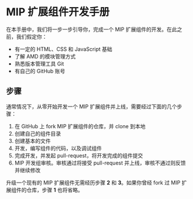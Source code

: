 MIP 扩展组件开发手册
============

在本手册中，我们将一步一步引导你，完成一个 MIP 扩展组件的开发。在此之前，我们假定你：

- 有一定的 HTML、CSS 和 JavaScript 基础
- 了解 AMD 的模块管理方式
- 熟悉版本管理工具 Git
- 有自己的 GitHub 账号


步骤
----


通常情况下，从零开始开发一个 MIP 扩展组件并上线，需要经过下面的几个步骤：

1. 在 GitHub 上 fork MIP 扩展组件的仓库，并 clone 到本地
2. 创建自己的组件目录
3. 创建基本的文件
4. 开发，编写组件的代码，以及调试组件
5. 完成开发，并发起 pull-request，将开发完成的组件提交
6. MIP 开发组审核。审核通过将接受 pull-request 并上线，审核不通过则反馈并继续修改

升级一个现有的 MIP 扩展组件无需经历步骤 **2** 和 **3**。如果你曾经 fork 过 MIP 扩展组件的仓库，步骤 **1** 也将省略。
